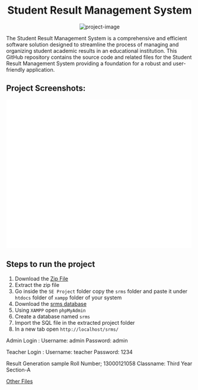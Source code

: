<h1 align="center" id="title">Student Result Management System</h1>

<p align="center"><img src="https://socialify.git.ci/arkapg211002/Student-Result-Management-System/image?description=1&amp;forks=1&amp;issues=1&amp;language=1&amp;name=1&amp;owner=1&amp;pattern=Floating%20Cogs&amp;pulls=1&amp;stargazers=1&amp;theme=Auto" alt="project-image"></p>

<p id="description">The Student Result Management System is a comprehensive and efficient software solution designed to streamline the process of managing and organizing student academic results in an educational institution. This GitHub repository contains the source code and related files for the Student Result Management System providing a foundation for a robust and user-friendly application.</p>

<h2>Project Screenshots:</h2>

<img src="https://raw.githubusercontent.com/arkapg211002/arkapg211002/main/metrics.plugin.srms.screenshot.svg" alt="project-screenshot" width="500" height="400/">

<h2>Steps to run the project</h2>

1. Download the [Zip File](https://github.com/arkapg211002/Student-Result-Management-System/blob/main/Student%20Result%20Management%20System.zip)  
2. Extract the zip file
3. Go inside the `SE Project` folder copy the `srms` folder and paste it under `htdocs` folder of `xampp` folder of your system
4. Download the [srms database](https://github.com/arkapg211002/Student-Result-Management-System/tree/main/srms%20database)
5. Using `XAMPP` open `phpMyAdmin`
6. Create a database named `srms`
7. Import the SQL file in the extracted project folder
8. In a new tab open `http://localhost/srms/`

Admin Login :
Username: admin
Password: admin

Teacher Login :
Username: teacher
Password: 1234

Result Generation sample 
Roll Number; 13000121058
Classname: Third Year Section-A

[Other Files](https://github.com/arkapg211002/SEM-5-CSE/tree/main/Software%20Engineering%20Lab%20(ESC591)/Project)










